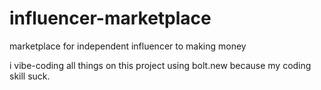 # influencer-marketplace
marketplace for independent influencer to making money

i vibe-coding all things on this project using bolt.new because my coding skill suck.
